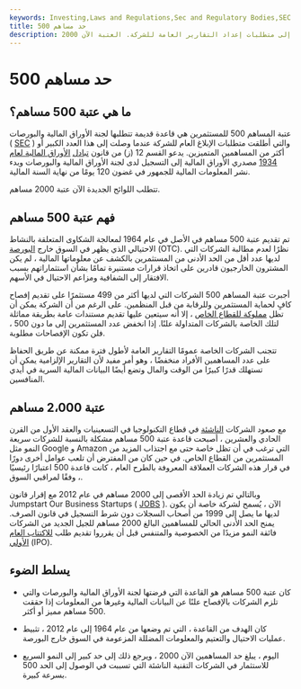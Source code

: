 ```yaml
---
keywords: Investing,Laws and Regulations,Sec and Regulatory Bodies,SEC
title: 500 حد مساهم
description: عتبة المساهم 500 هي قاعدة قديمة للجنة الأوراق المالية والبورصات والتي أدت إلى متطلبات إعداد التقارير العامة للشركة. العتبة الآن 2000.
---
```


# 500 حد مساهم
## ما هي عتبة 500 مساهم؟

عتبة المساهم 500 للمستثمرين هي قاعدة قديمة تتطلبها لجنة الأوراق المالية والبورصات ( [SEC](/sec) ) والتي أطلقت متطلبات الإبلاغ العام للشركة عندما وصلت إلى هذا العدد الكبير أو أكثر من المساهمين المتميزين. يدعو القسم 12 (ز) من قانون [تبادل](/seact1934) [الأوراق المالية لعام 1934](/seact1934) مصدري الأوراق المالية إلى التسجيل لدى لجنة الأوراق المالية والبورصات وبدء نشر المعلومات المالية للجمهور في غضون 120 يومًا من نهاية السنة المالية.

تتطلب اللوائح الجديدة الآن عتبة 2000 مساهم.

## فهم عتبة 500 مساهم

تم تقديم عتبة 500 مساهم في الأصل في عام 1964 لمعالجة الشكاوى المتعلقة بالنشاط الاحتيالي الذي يظهر في السوق خارج [البورصة](/otc) (OTC). نظرًا لعدم مطالبة الشركات التي لديها عدد أقل من الحد الأدنى من المستثمرين بالكشف عن معلوماتها المالية ، لم يكن المشترون الخارجيون قادرين على اتخاذ قرارات مستنيرة تمامًا بشأن استثماراتهم بسبب الافتقار إلى الشفافية ومزاعم الاحتيال في الأسهم.

أجبرت عتبة المساهم 500 الشركات التي لديها أكثر من 499 مستثمرًا على تقديم إفصاح كافٍ لحماية المستثمرين وللرقابة من قبل المنظمين. على الرغم من أن الشركة يمكن أن تظل [مملوكة للقطاع الخاص](/privately-owned) ، إلا أنه سيتعين عليها تقديم مستندات عامة بطريقة مماثلة لتلك الخاصة بالشركات المتداولة علنًا. إذا انخفض عدد المستثمرين إلى ما دون 500 ، فلن تكون الإفصاحات مطلوبة.

تتجنب الشركات الخاصة عمومًا التقارير العامة لأطول فترة ممكنة عن طريق الحفاظ على عدد المساهمين الأفراد منخفضًا ، وهو أمر مفيد لأن التقارير الإلزامية يمكن أن تستهلك قدرًا كبيرًا من الوقت والمال وتضع أيضًا البيانات المالية السرية في أيدي المنافسين.

## عتبة 2،000 مساهم

مع صعود الشركات [الناشئة](/startup) في قطاع التكنولوجيا في التسعينيات والعقد الأول من القرن الحادي والعشرين ، أصبحت قاعدة عتبة 500 مساهم مشكلة بالنسبة للشركات سريعة النمو مثل Google و Amazon التي ترغب في أن تظل خاصة حتى مع اجتذاب المزيد من المستثمرين من القطاع الخاص. في حين كان من المفترض أن تلعب عوامل أخرى دورًا في قرار هذه الشركات العملاقة المعروفة بالطرح العام ، كانت قاعدة 500 اعتبارًا رئيسيًا ، وفقًا لمراقبي السوق.

وبالتالي تم زيادة الحد الأقصى إلى 2000 مساهم في عام 2012 مع إقرار قانون Jumpstart Our Business Startups ( [JOBS](/jumpstart-our-business-startups-act-jobs) ). الآن ، يُسمح لشركة خاصة أن يكون لديها ما يصل إلى 1999 من أصحاب السجلات دون شرط التسجيل في قانون الصرف. يمنح الحد الأدنى الحالي للمساهمين البالغ 2000 مساهم للجيل الجديد من الشركات فائقة النمو مزيدًا من الخصوصية والمتنفس قبل أن يقرروا تقديم طلب [للاكتتاب العام الأولي](/ipo) (IPO).

## يسلط الضوء

- كان عتبة 500 مساهم هو القاعدة التي فرضتها لجنة الأوراق المالية والبورصات والتي تلزم الشركات بالإفصاح علنًا عن البيانات المالية وغيرها من المعلومات إذا حققت 500 مساهم مميز أو أكثر.

- كان الهدف من القاعدة ، التي تم وضعها من عام 1964 إلى عام 2012 ، تثبيط عمليات الاحتيال والتعتيم والمعلومات المضللة المزعومة في السوق خارج البورصة.

- اليوم ، يبلغ حد المساهمين الآن 2000 ، ويرجع ذلك إلى حد كبير إلى النمو السريع للاستثمار في الشركات التقنية الناشئة التي تسببت في الوصول إلى الحد 500 بسرعة كبيرة.

